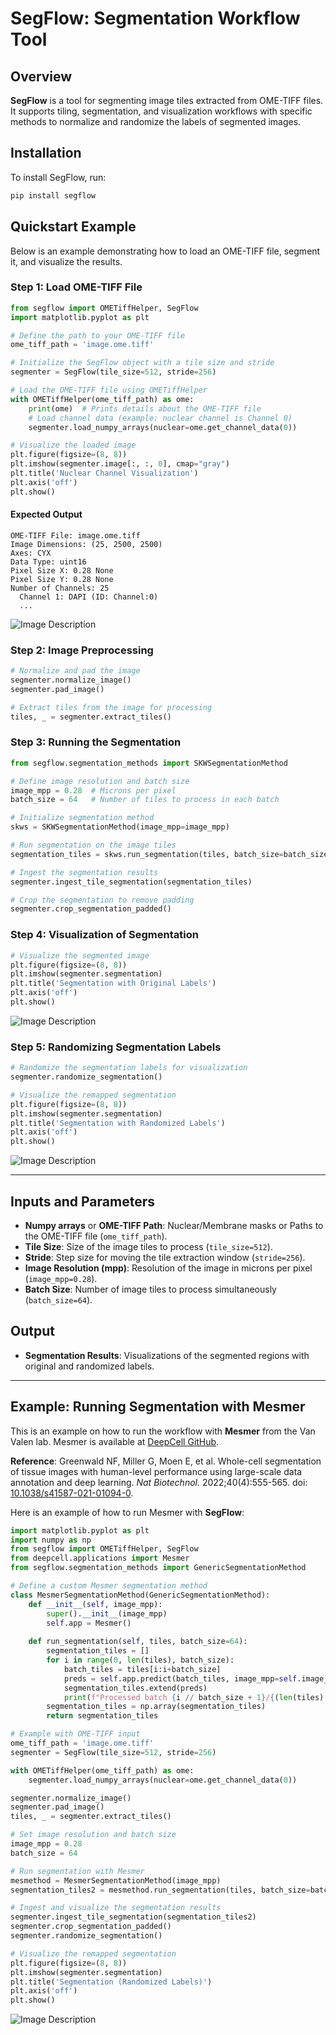 # SegFlow: Segmentation Workflow Tool

## Overview

**SegFlow** is a tool for segmenting image tiles extracted from OME-TIFF files. It supports tiling, segmentation, and visualization workflows with specific methods to normalize and randomize the labels of segmented images.

## Installation

To install SegFlow, run:

```bash
pip install segflow
```

## Quickstart Example

Below is an example demonstrating how to load an OME-TIFF file, segment it, and visualize the results.

### Step 1: Load OME-TIFF File

```python
from segflow import OMETiffHelper, SegFlow
import matplotlib.pyplot as plt

# Define the path to your OME-TIFF file
ome_tiff_path = 'image.ome.tiff'

# Initialize the SegFlow object with a tile size and stride
segmenter = SegFlow(tile_size=512, stride=256)

# Load the OME-TIFF file using OMETiffHelper
with OMETiffHelper(ome_tiff_path) as ome:
    print(ome)  # Prints details about the OME-TIFF file
    # Load channel data (example: nuclear channel is Channel 0)
    segmenter.load_numpy_arrays(nuclear=ome.get_channel_data(0))

# Visualize the loaded image
plt.figure(figsize=(8, 8))
plt.imshow(segmenter.image[:, :, 0], cmap="gray")
plt.title('Nuclear Channel Visualization')
plt.axis('off')
plt.show()
```

#### Expected Output

```
OME-TIFF File: image.ome.tiff
Image Dimensions: (25, 2500, 2500)
Axes: CYX
Data Type: uint16
Pixel Size X: 0.28 None
Pixel Size Y: 0.28 None
Number of Channels: 25
  Channel 1: DAPI (ID: Channel:0)
  ...
```

![Image Description](docs/images/nuclear_channel.png)


### Step 2: Image Preprocessing

```python
# Normalize and pad the image
segmenter.normalize_image()
segmenter.pad_image()

# Extract tiles from the image for processing
tiles, _ = segmenter.extract_tiles()
```

### Step 3: Running the Segmentation

```python
from segflow.segmentation_methods import SKWSegmentationMethod

# Define image resolution and batch size
image_mpp = 0.28  # Microns per pixel
batch_size = 64   # Number of tiles to process in each batch

# Initialize segmentation method
skws = SKWSegmentationMethod(image_mpp=image_mpp)

# Run segmentation on the image tiles
segmentation_tiles = skws.run_segmentation(tiles, batch_size=batch_size)

# Ingest the segmentation results
segmenter.ingest_tile_segmentation(segmentation_tiles)

# Crop the segmentation to remove padding
segmenter.crop_segmentation_padded()
```

### Step 4: Visualization of Segmentation

```python
# Visualize the segmented image
plt.figure(figsize=(8, 8))
plt.imshow(segmenter.segmentation)
plt.title('Segmentation with Original Labels')
plt.axis('off')
plt.show()
```

![Image Description](docs/images/skw_raw_segmentation.png)

### Step 5: Randomizing Segmentation Labels

```python
# Randomize the segmentation labels for visualization
segmenter.randomize_segmentation()

# Visualize the remapped segmentation
plt.figure(figsize=(8, 8))
plt.imshow(segmenter.segmentation)
plt.title('Segmentation with Randomized Labels')
plt.axis('off')
plt.show()
```

![Image Description](docs/images/skw_randomized_segmentation.png)

---

## Inputs and Parameters

- **Numpy arrays** or **OME-TIFF Path**: Nuclear/Membrane masks or Paths to the OME-TIFF file (`ome_tiff_path`).
- **Tile Size**: Size of the image tiles to process (`tile_size=512`).
- **Stride**: Step size for moving the tile extraction window (`stride=256`).
- **Image Resolution (mpp)**: Resolution of the image in microns per pixel (`image_mpp=0.28`).
- **Batch Size**: Number of image tiles to process simultaneously (`batch_size=64`).

## Output

- **Segmentation Results**: Visualizations of the segmented regions with original and randomized labels.

---

## Example: Running Segmentation with Mesmer

This is an example on how to run the workflow with **Mesmer** from the Van Valen lab. Mesmer is available at [DeepCell GitHub](https://github.com/vanvalenlab/deepcell-tf).

**Reference**:
Greenwald NF, Miller G, Moen E, et al. Whole-cell segmentation of tissue images with human-level performance using large-scale data annotation and deep learning. *Nat Biotechnol.* 2022;40(4):555-565. doi: [10.1038/s41587-021-01094-0](https://doi.org/10.1038/s41587-021-01094-0).

Here is an example of how to run Mesmer with **SegFlow**:

```python
import matplotlib.pyplot as plt
import numpy as np
from segflow import OMETiffHelper, SegFlow
from deepcell.applications import Mesmer
from segflow.segmentation_methods import GenericSegmentationMethod

# Define a custom Mesmer segmentation method
class MesmerSegmentationMethod(GenericSegmentationMethod):
    def __init__(self, image_mpp):
        super().__init__(image_mpp)
        self.app = Mesmer()
    
    def run_segmentation(self, tiles, batch_size=64):
        segmentation_tiles = []
        for i in range(0, len(tiles), batch_size):
            batch_tiles = tiles[i:i+batch_size]
            preds = self.app.predict(batch_tiles, image_mpp=self.image_mpp)
            segmentation_tiles.extend(preds)
            print(f"Processed batch {i // batch_size + 1}/{(len(tiles) - 1) // batch_size + 1}")
        segmentation_tiles = np.array(segmentation_tiles)
        return segmentation_tiles

# Example with OME-TIFF input
ome_tiff_path = 'image.ome.tiff'
segmenter = SegFlow(tile_size=512, stride=256)

with OMETiffHelper(ome_tiff_path) as ome:
    segmenter.load_numpy_arrays(nuclear=ome.get_channel_data(0))

segmenter.normalize_image()
segmenter.pad_image()
tiles, _ = segmenter.extract_tiles()

# Set image resolution and batch size
image_mpp = 0.28
batch_size = 64

# Run segmentation with Mesmer
mesmethod = MesmerSegmentationMethod(image_mpp)
segmentation_tiles2 = mesmethod.run_segmentation(tiles, batch_size=batch_size)

# Ingest and visualize the segmentation results
segmenter.ingest_tile_segmentation(segmentation_tiles2)
segmenter.crop_segmentation_padded()
segmenter.randomize_segmentation()

# Visualize the remapped segmentation
plt.figure(figsize=(8, 8))
plt.imshow(segmenter.segmentation)
plt.title('Segmentation (Randomized Labels)')
plt.axis('off')
plt.show()
```

![Image Description](docs/images/mesmer_randomized_segmentation.png)
